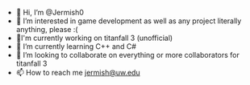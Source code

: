 - 👋 Hi, I’m @Jermish0
- 👀 I’m interested in game development as well as any project literally anything, please :(
- 🔭I'm currently working on titanfall 3 (unofficial)
- 🌱 I’m currently learning C++ and C#
- 💞️ I’m looking to collaborate on everything or more collaborators for titanfall 3
- 📫 How to reach me jermish@uw.edu

<!---
Jermish0/Jermish0 is a ✨ special ✨ repository because its `README.md` (this file) appears on your GitHub profile.
You can click the Preview link to take a look at your changes.
--->
